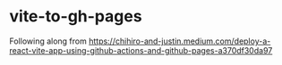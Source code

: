 # vite-to-gh-pages

Following along from https://chihiro-and-justin.medium.com/deploy-a-react-vite-app-using-github-actions-and-github-pages-a370df30da97
